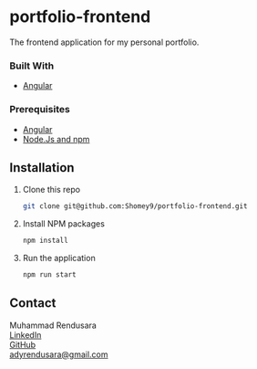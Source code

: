# portfolio-frontend
The frontend application for my personal portfolio.

### Built With

* [Angular](https://angular.io/)

### Prerequisites

* [Angular](https://angular.io/guide/setup-local#install-the-angular-cli)
* [Node.Js and npm](https://docs.npmjs.com/downloading-and-installing-node-js-and-npm)

## Installation

1. Clone this repo
   ```sh
   git clone git@github.com:Shomey9/portfolio-frontend.git
   ```
2. Install NPM packages
   ```sh
   npm install 
   ```
3. Run the application
   ```sh
   npm run start 
   ```

## Contact

Muhammad Rendusara\
[LinkedIn](https://www.linkedin.com/in/hadyanrendusara/)\
[GitHub](https://github.com/Shomey9)\
adyrendusara@gmail.com